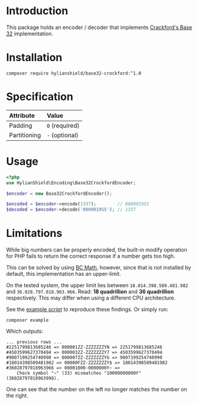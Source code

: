 # Introduction

This package holds an encoder / decoder that implements
[Crackford's Base 32](http://www.crockford.com/wrmg/base32.html)
implementation.

# Installation

```shell
composer require hylianshield/base32-crockford:^1.0
```

# Specification

| Attribute     | Value          |
|:--------------|:---------------|
| Padding       | `0` (required) |
| Partitioning  | `-` (optional) |

# Usage

```php
<?php
use HylianShield\Encoding\Base32CrockfordEncoder;

$encoder = new Base32CrockfordEncoder();

$encoded = $encoder->encode(1337);        // 0000019S5
$decoded = $encoder->decode('0000019S5'); // 1337
```

# Limitations

While big numbers can be properly encoded, the built-in modify operation for PHP
fails to return the correct response if a number gets too high.

This can be solved by using
[BC Math](http://php.net/manual/en/book.bc.php),
however, since that is not installed by default, this implementation has an
upper-limit.

On the tested system, the upper limit lies between
`18.014.398.509.481.982` and `36.028.797.018.963.966`.
Read: **18 quadrillion** and **36 quadrillion** respectively.
This may differ when using a different CPU architecture.

See the [example script](examples/basic-range.php) to reproduce these findings.
Or simply run:

```shell
composer example
```

Which outputs:

```
... previous rows ...
#2251799813685246 => 000001ZZ-ZZZZZZZYN => 2251799813685246
#4503599627370494 => 000003ZZ-ZZZZZZZY7 => 4503599627370494
#9007199254740990 => 000007ZZ-ZZZZZZZYG => 9007199254740990
#18014398509481982 => 00000FZZ-ZZZZZZZY$ => 18014398509481982
#36028797018963966 => 00001000-0000000Y~ => 
	Check symbol "~" (33) mismatches "10000000000Y" (36028797018963998).
```

One can see that the number on the left no longer matches the number on the right.

